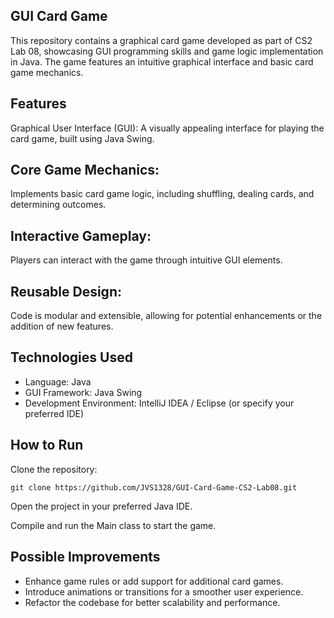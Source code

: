 ## GUI Card Game
This repository contains a graphical card game developed as part of CS2 Lab 08, showcasing GUI programming skills and game logic implementation in Java. The game features an intuitive graphical interface and basic card game mechanics.

## Features
Graphical User Interface (GUI):
A visually appealing interface for playing the card game, built using Java Swing.

## Core Game Mechanics:
Implements basic card game logic, including shuffling, dealing cards, and determining outcomes.

## Interactive Gameplay:
Players can interact with the game through intuitive GUI elements.

## Reusable Design:
Code is modular and extensible, allowing for potential enhancements or the addition of new features.

## Technologies Used
- Language: Java
- GUI Framework: Java Swing
- Development Environment: IntelliJ IDEA / Eclipse (or specify your preferred IDE)

## How to Run
Clone the repository:
```
git clone https://github.com/JVS1328/GUI-Card-Game-CS2-Lab08.git

```
Open the project in your preferred Java IDE.

Compile and run the Main class to start the game.

## Possible Improvements
- Enhance game rules or add support for additional card games.
- Introduce animations or transitions for a smoother user experience.
- Refactor the codebase for better scalability and performance.
